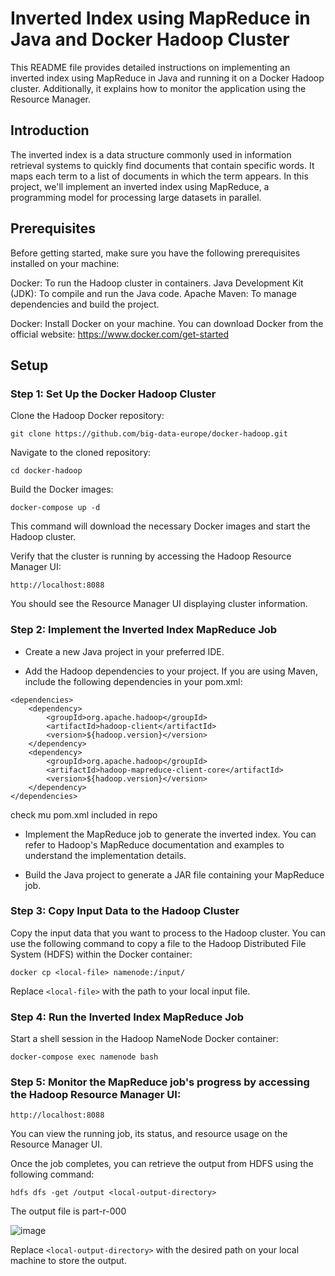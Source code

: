 # Inverted Index using MapReduce in Java and Docker Hadoop Cluster
This README file provides detailed instructions on implementing an inverted index using MapReduce in Java and running it on a Docker Hadoop cluster. Additionally, it explains how to monitor the application using the Resource Manager.

## Introduction
The inverted index is a data structure commonly used in information retrieval systems to quickly find documents that contain specific words. It maps each term to a list of documents in which the term appears. In this project, we'll implement an inverted index using MapReduce, a programming model for processing large datasets in parallel.

## Prerequisites
Before getting started, make sure you have the following prerequisites installed on your machine:

Docker: To run the Hadoop cluster in containers.
Java Development Kit (JDK): To compile and run the Java code.
Apache Maven: To manage dependencies and build the project.


Docker: Install Docker on your machine. You can download Docker from the official website: https://www.docker.com/get-started

## Setup
### Step 1: Set Up the Docker Hadoop Cluster
Clone the Hadoop Docker repository:
```
git clone https://github.com/big-data-europe/docker-hadoop.git
```

Navigate to the cloned repository:
```
cd docker-hadoop
```

Build the Docker images:
```
docker-compose up -d
```

This command will download the necessary Docker images and start the Hadoop cluster.

Verify that the cluster is running by accessing the Hadoop Resource Manager UI:
```
http://localhost:8088
```

You should see the Resource Manager UI displaying cluster information.

### Step 2: Implement the Inverted Index MapReduce Job
- Create a new Java project in your preferred IDE.

- Add the Hadoop dependencies to your project. If you are using Maven, include the following dependencies in your pom.xml:

```
<dependencies>
    <dependency>
        <groupId>org.apache.hadoop</groupId>
        <artifactId>hadoop-client</artifactId>
        <version>${hadoop.version}</version>
    </dependency>
    <dependency>
        <groupId>org.apache.hadoop</groupId>
        <artifactId>hadoop-mapreduce-client-core</artifactId>
        <version>${hadoop.version}</version>
    </dependency>
</dependencies>
```
check mu pom.xml included in repo

- Implement the MapReduce job to generate the inverted index. You can refer to Hadoop's MapReduce documentation and examples to understand the implementation details.

- Build the Java project to generate a JAR file containing your MapReduce job.

### Step 3: Copy Input Data to the Hadoop Cluster
Copy the input data that you want to process to the Hadoop cluster. You can use the following command to copy a file to the Hadoop Distributed File System (HDFS) within the Docker container:
```
docker cp <local-file> namenode:/input/
```

Replace `<local-file>` with the path to your local input file.

### Step 4: Run the Inverted Index MapReduce Job
Start a shell session in the Hadoop NameNode Docker container:
```
docker-compose exec namenode bash
```


### Step 5: Monitor the MapReduce job's progress by accessing the Hadoop Resource Manager UI:
```
http://localhost:8088
```

You can view the running job, its status, and resource usage on the Resource Manager UI.

Once the job completes, you can retrieve the output from HDFS using the following command:
```
hdfs dfs -get /output <local-output-directory>
```
The output file is part-r-000

![image](https://github.com/nourhansowar/Docker-Hadoop-Cluster/assets/48545560/610af001-5659-4552-8c5e-78fbc95a656f)


Replace `<local-output-directory>` with the desired path on your local machine to store the output.

